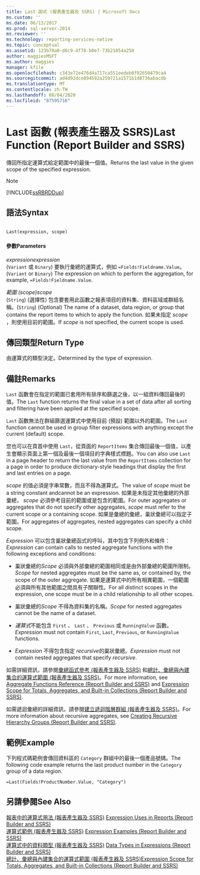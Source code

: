 ```yaml
---
title: Last 函式 (報表產生器及 SSRS) | Microsoft Docs
ms.custom: ''
ms.date: 06/13/2017
ms.prod: sql-server-2014
ms.reviewer: ''
ms.technology: reporting-services-native
ms.topic: conceptual
ms.assetid: 123b78a0-d6c9-4f78-b0e7-73b21854a250
author: maggiesMSFT
ms.author: maggies
manager: kfile
ms.openlocfilehash: c343e72e476d4a717ca551eedeb0f02650479ca4
ms.sourcegitcommit: ad4d92dce894592a259721a1571b1d8736abacdb
ms.translationtype: MT
ms.contentlocale: zh-TW
ms.lasthandoff: 08/04/2020
ms.locfileid: "87595716"
---
```

# <a name="last-function-report-builder-and-ssrs"></a><span data-ttu-id="2f805-102">Last 函數 (報表產生器及 SSRS)</span><span class="sxs-lookup"><span data-stu-id="2f805-102">Last Function (Report Builder and SSRS)</span></span>
  <span data-ttu-id="2f805-103">傳回所指定運算式給定範圍中的最後一個值。</span><span class="sxs-lookup"><span data-stu-id="2f805-103">Returns the last value in the given scope of the specified expression.</span></span>  
  
> [!NOTE]  
>  [!INCLUDE[ssRBRDDup](../../includes/ssrbrddup-md.md)]  
  
## <a name="syntax"></a><span data-ttu-id="2f805-104">語法</span><span class="sxs-lookup"><span data-stu-id="2f805-104">Syntax</span></span>  
  
```  
  
Last(expression, scope)  
```  
  
#### <a name="parameters"></a><span data-ttu-id="2f805-105">參數</span><span class="sxs-lookup"><span data-stu-id="2f805-105">Parameters</span></span>  
 <span data-ttu-id="2f805-106">*expression*</span><span class="sxs-lookup"><span data-stu-id="2f805-106">*expression*</span></span>  
 <span data-ttu-id="2f805-107">(`Variant` 或 `Binary`) 要執行彙總的運算式，例如 `=Fields!Fieldname.Value`。</span><span class="sxs-lookup"><span data-stu-id="2f805-107">(`Variant` or `Binary`) The expression on which to perform the aggregation, for example, `=Fields!Fieldname.Value`.</span></span>  
  
 <span data-ttu-id="2f805-108">*範圍 (scope)*</span><span class="sxs-lookup"><span data-stu-id="2f805-108">*scope*</span></span>  
 <span data-ttu-id="2f805-109">(`String`) (選擇性) 包含要套用此函數之報表項目的資料集、資料區域或群組名稱。</span><span class="sxs-lookup"><span data-stu-id="2f805-109">(`String`) (Optional) The name of a dataset, data region, or group that contains the report items to which to apply the function.</span></span> <span data-ttu-id="2f805-110">如果未指定 *scope* ，則使用目前的範圍。</span><span class="sxs-lookup"><span data-stu-id="2f805-110">If *scope* is not specified, the current scope is used.</span></span>  
  
## <a name="return-type"></a><span data-ttu-id="2f805-111">傳回類型</span><span class="sxs-lookup"><span data-stu-id="2f805-111">Return Type</span></span>  
 <span data-ttu-id="2f805-112">由運算式的類型決定。</span><span class="sxs-lookup"><span data-stu-id="2f805-112">Determined by the type of expression.</span></span>  
  
## <a name="remarks"></a><span data-ttu-id="2f805-113">備註</span><span class="sxs-lookup"><span data-stu-id="2f805-113">Remarks</span></span>  
 <span data-ttu-id="2f805-114">`Last` 函數會在指定的範圍已套用所有排序和篩選之後，以一組資料傳回最後的值。</span><span class="sxs-lookup"><span data-stu-id="2f805-114">The `Last` function returns the final value in a set of data after all sorting and filtering have been applied at the specified scope.</span></span>  
  
 <span data-ttu-id="2f805-115">`Last` 函數無法在群組篩選運算式中使用目前 (預設) 範圍以外的範圍。</span><span class="sxs-lookup"><span data-stu-id="2f805-115">The `Last` function cannot be used in group filter expressions with anything except the current (default) scope.</span></span>  
  
 <span data-ttu-id="2f805-116">您也可以在頁首中使用 `Last`，從頁面的 `ReportItems` 集合傳回最後一個值，以產生會顯示頁面上第一個及最後一個項目的字典樣式標題。</span><span class="sxs-lookup"><span data-stu-id="2f805-116">You can also use `Last` in a page header to return the last value from the `ReportItems` collection for a page in order to produce dictionary-style headings that display the first and last entries on a page.</span></span>  
  
 <span data-ttu-id="2f805-117">*scope* 的值必須是字串常數，而且不得為運算式。</span><span class="sxs-lookup"><span data-stu-id="2f805-117">The value of *scope* must be a string constant andcannot be an expression.</span></span> <span data-ttu-id="2f805-118">如果是未指定其他彙總的外部彙總， *scope* 必須參考目前的範圍或是包含的範圍。</span><span class="sxs-lookup"><span data-stu-id="2f805-118">For outer aggregates or aggregates that do not specify other aggregates, *scope* must refer to the current scope or a containing scope.</span></span> <span data-ttu-id="2f805-119">如果是彙總的彙總，巢狀彙總可以指定子範圍。</span><span class="sxs-lookup"><span data-stu-id="2f805-119">For aggregates of aggregates, nested aggregates can specify a child scope.</span></span>  
  
 <span data-ttu-id="2f805-120">*Expression* 可以包含巢狀彙總函式的呼叫，其中包含下列例外和條件：</span><span class="sxs-lookup"><span data-stu-id="2f805-120">*Expression* can contain calls to nested aggregate functions with the following exceptions and conditions:</span></span>  
  
-   <span data-ttu-id="2f805-121">巢狀彙總的*Scope* 必須與外部彙總的範圍相同或是由外部彙總的範圍所限制。</span><span class="sxs-lookup"><span data-stu-id="2f805-121">*Scope* for nested aggregates must be the same as, or contained by, the scope of the outer aggregate.</span></span> <span data-ttu-id="2f805-122">如果是運算式中的所有相異範圍，一個範圍必須與所有其他範圍之間具有子關聯性。</span><span class="sxs-lookup"><span data-stu-id="2f805-122">For all distinct scopes in the expression, one scope must be in a child relationship to all other scopes.</span></span>  
  
-   <span data-ttu-id="2f805-123">巢狀彙總的*Scope* 不得為資料集的名稱。</span><span class="sxs-lookup"><span data-stu-id="2f805-123">*Scope* for nested aggregates cannot be the name of a dataset.</span></span>  
  
-   <span data-ttu-id="2f805-124">*運算式*不能包含 `First` 、 `Last` 、 `Previous` 或 `RunningValue` 函數。</span><span class="sxs-lookup"><span data-stu-id="2f805-124">*Expression* must not contain `First`, `Last`, `Previous`, or `RunningValue` functions.</span></span>  
  
-   <span data-ttu-id="2f805-125">*Expression* 不得包含指定 *recursive*的巢狀彙總。</span><span class="sxs-lookup"><span data-stu-id="2f805-125">*Expression* must not contain nested aggregates that specify *recursive*.</span></span>  
  
 <span data-ttu-id="2f805-126">如需詳細資訊，請參閱[彙總函式參考 &#40;報表產生器及 SSRS&#41;](report-builder-functions-aggregate-functions-reference.md) 和[總計、彙總與內建集合的運算式範圍 &#40;報表產生器及 SSRS&#41;](expression-scope-for-totals-aggregates-and-built-in-collections.md)。</span><span class="sxs-lookup"><span data-stu-id="2f805-126">For more information, see [Aggregate Functions Reference &#40;Report Builder and SSRS&#41;](report-builder-functions-aggregate-functions-reference.md) and [Expression Scope for Totals, Aggregates, and Built-in Collections &#40;Report Builder and SSRS&#41;](expression-scope-for-totals-aggregates-and-built-in-collections.md).</span></span>  
  
 <span data-ttu-id="2f805-127">如需遞迴彙總的詳細資訊，請參閱[建立遞迴階層群組 &#40;報表產生器及 SSRS&#41;](creating-recursive-hierarchy-groups-report-builder-and-ssrs.md)。</span><span class="sxs-lookup"><span data-stu-id="2f805-127">For more information about recursive aggregates, see [Creating Recursive Hierarchy Groups &#40;Report Builder and SSRS&#41;](creating-recursive-hierarchy-groups-report-builder-and-ssrs.md).</span></span>  
  
## <a name="example"></a><span data-ttu-id="2f805-128">範例</span><span class="sxs-lookup"><span data-stu-id="2f805-128">Example</span></span>  
 <span data-ttu-id="2f805-129">下列程式碼範例會傳回資料區的 `Category` 群組中的最後一個產品號碼。</span><span class="sxs-lookup"><span data-stu-id="2f805-129">The following code example returns the last product number in the `Category` group of a data region.</span></span>  
  
```  
=Last(Fields!ProductNumber.Value, "Category")  
```  
  
## <a name="see-also"></a><span data-ttu-id="2f805-130">另請參閱</span><span class="sxs-lookup"><span data-stu-id="2f805-130">See Also</span></span>  
 <span data-ttu-id="2f805-131">[報表中的運算式用法 &#40;報表產生器及 SSRS&#41;](expression-uses-in-reports-report-builder-and-ssrs.md) </span><span class="sxs-lookup"><span data-stu-id="2f805-131">[Expression Uses in Reports &#40;Report Builder and SSRS&#41;](expression-uses-in-reports-report-builder-and-ssrs.md) </span></span>  
 <span data-ttu-id="2f805-132">[運算式範例 &#40;報表產生器及 SSRS&#41;](expression-examples-report-builder-and-ssrs.md) </span><span class="sxs-lookup"><span data-stu-id="2f805-132">[Expression Examples &#40;Report Builder and SSRS&#41;](expression-examples-report-builder-and-ssrs.md) </span></span>  
 <span data-ttu-id="2f805-133">[運算式中的資料類型 &#40;報表產生器及 SSRS&#41;](expressions-report-builder-and-ssrs.md) </span><span class="sxs-lookup"><span data-stu-id="2f805-133">[Data Types in Expressions &#40;Report Builder and SSRS&#41;](expressions-report-builder-and-ssrs.md) </span></span>  
 [<span data-ttu-id="2f805-134">總計、彙總與內建集合的運算式範圍 &#40;報表產生器及 SSRS&#41;</span><span class="sxs-lookup"><span data-stu-id="2f805-134">Expression Scope for Totals, Aggregates, and Built-in Collections &#40;Report Builder and SSRS&#41;</span></span>](expression-scope-for-totals-aggregates-and-built-in-collections.md)  
  
  
